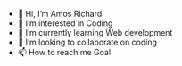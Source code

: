 - 👋 Hi, I’m Amos Richard
- 👀 I’m interested in Coding
- 🌱 I’m currently learning Web development
- 💞️ I’m looking to collaborate on coding
- 📫 How to reach me Goal

<!---
Amosrichard/Amosrichard is a ✨ special ✨ repository because its `README.md` (this file) appears on your GitHub profile.
You can click the Preview link to take a look at your changes.
--->
